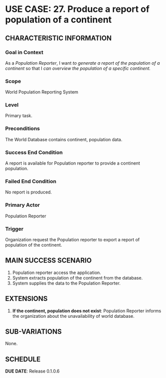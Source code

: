 # USE CASE: 27. Produce a report of population of a continent

## CHARACTERISTIC INFORMATION

### Goal in Context
As a *Population Reporter*, I want *to generate a report of the population of a continent* so that I *can overview the population of a specific continent.*

### Scope
World Population Reporting System

### Level
Primary task.

### Preconditions
The World Database contains continent, population data.

### Success End Condition
A report is available for Population reporter to provide a continent population.

### Failed End Condition
No report is produced.

### Primary Actor
Population Reporter

### Trigger
Organization request the Population reporter to export a report of population of the continent.

## MAIN SUCCESS SCENARIO
1. Population reporter access the application.
2. System extracts population of the continent from the database.
3. System supplies the data to the Population Reporter.

## EXTENSIONS
1. **If the continent, population does not exist**:
    Population Reporter informs the organization about the unavailability of world database.

## SUB-VARIATIONS
None.

## SCHEDULE
**DUE DATE**: Release 0.1.0.6